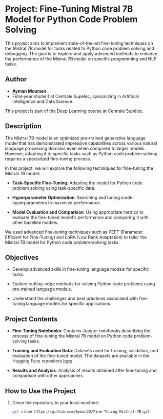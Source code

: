 # Project: Fine-Tuning Mistral 7B Model for Python Code Problem Solving

This project aims to implement state-of-the-art fine-tuning techniques on the Mistral 7B model for tasks related to Python code problem solving and debugging. The goal is to explore and apply advanced methods to enhance the performance of the Mistral 7B model on specific programming and NLP tasks.

## Author
- **Ayman Moumen**
- Final-year student at Centrale Supélec, specializing in Artificial Intelligence and Data Science.

This project is part of the Deep Learning course at Centrale Supélec.


## Description

The Mistral 7B model is an optimized pre-trained generative language model that has demonstrated impressive capabilities across various natural language processing domains even when compared to larger models. However, adapting it to specific tasks such as Python code problem solving requires a specialized fine-tuning process.

In this project, we will explore the following techniques for fine-tuning the Mistral 7B model:

- **Task-Specific Fine-Tuning**: Adapting the model for Python code problem solving using task-specific data.
  
- **Hyperparameter Optimization**: Searching and tuning model hyperparameters to maximize performance.

- **Model Evaluation and Comparison**: Using appropriate metrics to evaluate the fine-tuned model's performance and comparing it with other baseline models.

We used advanced fine-tuning techniques such as PEFT (Parameter Efficient for Fine-Tuning) and LoRA (Low Rank Adaptation) to tailor the Mistral 7B model for Python code problem-solving tasks.

## Objectives

- Develop advanced skills in fine-tuning language models for specific tasks.
  
- Explore cutting-edge methods for solving Python code problems using pre-trained language models.

- Understand the challenges and best practices associated with fine-tuning language models for specific applications.

## Project Contents

- **Fine-Tuning Notebooks**: Contains Jupyter notebooks describing the process of fine-tuning the Mistral 7B model on Python code problem-solving tasks.

- **Training and Evaluation Data**: Datasets used for training, validation, and evaluation of the fine-tuned model. The datasets are available in the Hugging Face repository [here](https://huggingface.co/datasets/ayman56/stackoverflow_qa_python_Preprocessed).

- **Results and Analysis**: Analysis of results obtained after fine-tuning and comparison with other approaches.

## How to Use the Project

1. Clone the repository to your local machine:
   ```bash
   git clone https://github.com/Ayman2G/Fine-Tuning-Mistral-7B.git
